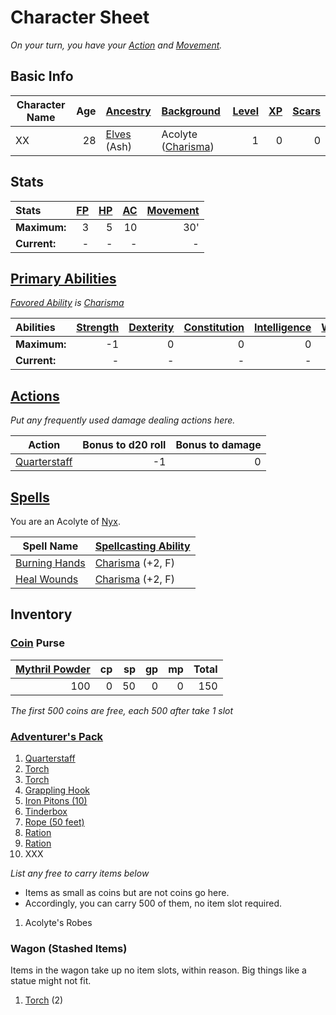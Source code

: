 # Character Sheet

*On your turn, you have your [Action](../../../Game%20Procedures/Core%20Procedures/Action.md) and [Movement](../../../Game%20Procedures/Combat/Movement.md).*

## Basic Info

| Character Name | Age | [Ancestry](../../../Player%20Characters/Ancenstries/Ancestry.md)                           | [Background](../../../Player%20Characters/Backgrounds/Background.md)                  | [Level](../../../Player%20Characters/Derived%20Statistics/Level.md) | [XP](../../../Player%20Characters/Derived%20Statistics/Experience%20Points.md) | [Scars](../../../Player%20Characters/Derived%20Statistics/Scars.md) |
| -------------- | --: | :----------------------------------------------------------------------------------------- | :------------------------------------------------------------------------------------ | ------------------------------------------------------------------: | -----------------------------------------------------------------------------: | ------------------------------------------------------------------: |
| XX             |  28 | [Elves](../../../Player%20Characters/Ancenstries/The%20People%20of%20Mithrinia/Elves.md) (Ash) | Acolyte ([Charisma](../../../Player%20Characters/The%20Ability%20Scores/Charisma.md)) |                                                                   1 |                                                                              0 |                                                                   0 |

## Stats

| Stats        | [FP](../../../Player%20Characters/Derived%20Statistics/Fatigue%20Points.md) | [HP](../../../Player%20Characters/Derived%20Statistics/Health%20Points.md) | [AC](../../../Player%20Characters/Derived%20Statistics/Armor%20Class.md) | [Movement](../../../Game%20Procedures/Combat/Movement.md) |
| :----------- | --------------------------------------------------------------------------: | -------------------------------------------------------------------------: | -----------------------------------------------------------------------: | -------------------------------------------------: |
| **Maximum:** |                                                                           3 |                                                                          5 |                                                                       10 |                                                30' |
| **Current:** |                                                                           - |                                                                          - |                                                                        - |                                                  - |

## [Primary Abilities](../../../Player%20Characters/The%20Ability%20Scores/Ability%20Scores.md)

*[Favored Ability](../../../Player%20Characters/Backgrounds/Favored%20Ability.md) is [Charisma](../../../Player%20Characters/The%20Ability%20Scores/Charisma.md)*

| Abilities    | [Strength](../../../Player%20Characters/The%20Ability%20Scores/Strength.md) | [Dexterity](../../../Player%20Characters/The%20Ability%20Scores/Dexterity.md) | [Constitution](../../../Player%20Characters/The%20Ability%20Scores/Constitution.md) | [Intelligence](../../../Player%20Characters/The%20Ability%20Scores/Intelligence.md) | [Wisdom](../../../Player%20Characters/The%20Ability%20Scores/Wisdom.md)<br> | [Charisma](../../../Player%20Characters/The%20Ability%20Scores/Charisma.md)<br> |
| :----------- | -----------------------------------------------------------------------: | -------------------------------------------------------------------------: | -------------------------------------------------------------------------------: | -------------------------------------------------------------------------------: | -----------------------------------------------------------------------: | ---------------------------------------------------------------------------: |
| **Maximum:** |                                                                       -1 |                                                                          0 |                                                                                0 |                                                                                0 |                                                                        2 |                                                                            2 |
| **Current:** |                                                                        - |                                                                          - |                                                                                - |                                                                                - |                                                                        - |                                                                            - |

## [Actions](../../../Game%20Procedures/Core%20Procedures/Action.md)

*Put any frequently used damage dealing actions here.*

| Action                                                                                                      | Bonus to d20 roll | Bonus to damage |
| ----------------------------------------------------------------------------------------------------------- | ----------------: | --------------: |
| [Quarterstaff](../../../Items%20and%20Gear/Weapons/Melee%20Weapons/Small%20Simple%20Weapon.md) |                -1 |               0 |

## [Spells](../../../Magic/Spells.md)

You are an Acolyte of [Nyx](../../../Magic/Deities/Mithrinian%20Pantheons/Mithrinian%20Deities/Nyx.md).

| Spell Name                                                                              | [Spellcasting Ability](../../../Magic/Spellcasting/Spellcasting%20Ability.md)       |
| --------------------------------------------------------------------------------------- | ----------------------------------------------------------------------------------- |
| [Burning Hands](../../../Magic/Spells/Spells%20by%20Level/Level%201/Burning%20Hands.md) | [Charisma](../../../Player%20Characters/The%20Ability%20Scores/Charisma.md) (+2, F) |
| [Heal Wounds](../../../Magic/Spells/Spells%20by%20Level/Level%201/Heal%20Wounds.md)     | [Charisma](../../../Player%20Characters/The%20Ability%20Scores/Charisma.md) (+2, F) |

## Inventory

### [Coin](../../../Resources%20for%20GMs/Economy/Coins.md) Purse

| [Mythril Powder](../../../Magic/Spellcasting/Mythril.md) |  cp |  sp |  gp |  mp | Total |
| ------------------------------------------: | --: | --: | --: | --: | ----: |
|                                         100 |   0 |  50 |   0 |   0 |   150 |

*The first 500 coins are free, each 500 after take 1 slot*

### [Adventurer's Pack](../../../Items%20and%20Gear/Gear/100%20Coins/Adventurer's%20Pack.md)

1. [Quarterstaff](../../../Items%20and%20Gear/Weapons/Melee%20Weapons/Small%20Simple%20Weapon.md)
2. [Torch](../../../Items%20and%20Gear/Gear/1%20Coin/Torch.md)
3. [Torch](../../../Items%20and%20Gear/Gear/1%20Coin/Torch.md)
4. [Grappling Hook](../../../Items%20and%20Gear/Gear/25%20Coins/Grappling%20Hook.md)
5. [Iron Pitons (10)](../../../Items%20and%20Gear/Gear/10%20Coins/Iron%20Piton.md)
6. [Tinderbox](../../../Items%20and%20Gear/Gear/10%20Coins/Tinderbox.md)
7. [Rope (50 feet)](../../../Items%20and%20Gear/Gear/50%20Coins/Rope%20(50%20feet).md)
8. [Ration](../../../Items%20and%20Gear/Gear/1%20Coin/Ration.md)
9. [Ration](../../../Items%20and%20Gear/Gear/1%20Coin/Ration.md)
10. XXX

*List any free to carry items below*
- Items as small as coins but are not coins go here.
- Accordingly, you can carry 500 of them, no item slot required.

1. Acolyte's Robes

### Wagon (Stashed Items)

Items in the wagon take up no item slots, within reason. Big things like a statue might not fit.

1. [Torch](../../../Items%20and%20Gear/Gear/1%20Coin/Torch.md) (2)
